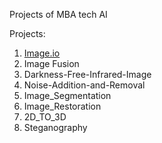 Projects of MBA tech AI

Projects:
1. [Image.io](https://github.com/orgs/CollegeProjs/discussions/1) 
2. Image Fusion
3. Darkness-Free-Infrared-Image 
4. Noise-Addition-and-Removal
5. Image_Segmentation
6. Image_Restoration
7. 2D_TO_3D
8. Steganography



